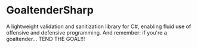 # GoaltenderSharp
A lightweight validation and sanitization library for C#, enabling fluid use of offensive and defensive programming. And remember: if you're a goaltender... TEND THE GOAL!!!
